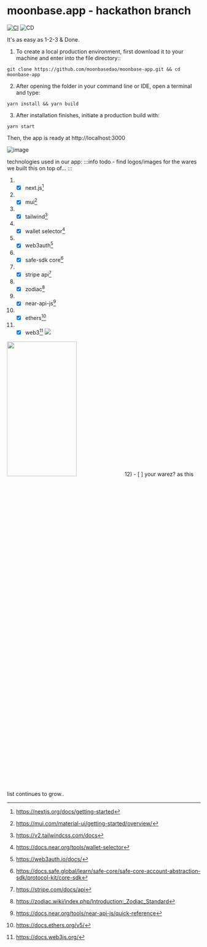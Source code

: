 # moonbase.app - hackathon branch
[![CI](https://github.com/MoonBaseDAO/moonbase-app/actions/workflows/node.js.yml/badge.svg)](https://github.com/MoonBaseDAO/moonbase-app/actions/workflows/node.js.yml)
![CD](https://img.shields.io/github/deployments/MoonBaseDAO/moonbase-app/production?label=CD&logo=Vercel&logoColor=white&server=https%3A%2F%2Fvercel.com&style=flat-square&branch=hackathon)

It's as easy as 1-2-3 & Done.

1) To create a local production environment, 
first download it to your machine and enter into the file directory::

```
git clone https://github.com/moonbasedao/moonbase-app.git && cd moonbase-app
```

2) After opening the folder in your command line or IDE, open a terminal and type:

```
yarn install && yarn build
```

3) After installation finishes, initiate a production build with:

```
yarn start
```

Then, the app is ready at http://localhost:3000

![image](https://media.discordapp.net/attachments/1047007258237743165/1087957535371296788/image.png)

technologies used in our app:
:::info
todo - find logos/images for the wares we built this on top of...
:::
1) - [x] next.js[^1]
2) - [x] mui[^2]
3) - [x] tailwind[^3]
4) - [x] wallet selector[^4]
5) - [x] web3auth[^5]
6) - [x] safe-sdk core[^6]
7) - [x] stripe api[^7]
8) - [x] zodiac[^8]
9) - [x] near-api-js[^9]
10) - [x] ethers[^10]
11) - [x] web3[^11] 
![](https://docs.web3js.org/img/web3js.svg)
<img src="https://docs.web3js.org/img/web3js.svg"  width="60%" height="30%">
12) - [ ] your warez?
as this list continues to grow..

[^1]: https://nextjs.org/docs/getting-started

[^2]: https://mui.com/material-ui/getting-started/overview/

[^3]: https://v2.tailwindcss.com/docs

[^4]: https://docs.near.org/tools/wallet-selector

[^5]: https://web3auth.io/docs/

[^6]: https://docs.safe.global/learn/safe-core/safe-core-account-abstraction-sdk/protocol-kit/core-sdk

[^7]: https://stripe.com/docs/api

[^8]: https://zodiac.wiki/index.php/Introduction:_Zodiac_Standard

[^9]: https://docs.near.org/tools/near-api-js/quick-reference

[^10]: https://docs.ethers.org/v5/

[^11]: https://docs.web3js.org/

